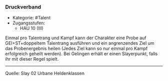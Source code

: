 ### Druckverband

- Kategorie: #Talent
- Zugangsstufen:
  - HAU 10 (III)

Einmal pro Talentrang und Kampf kann der Charakter eine Probe auf GEI+ST+doppeltem Talentrang ausführen und ein angrenzendes Ziel um das Probenergebnis heilen (Jedes Ziel kann so nur einmal pro Kampf erfolgreich geheilt werden). Bei Gelingen erhält er einen Slayerpunkt, falls ihr mit dieser Regel spielt.

---

Quelle: Slay 02 Urbane Heldenklassen
